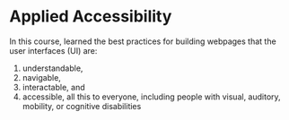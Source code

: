# Applied Accessibility

In this course, learned the best practices for building webpages that the user interfaces (UI) are:
1. understandable,
2. navigable,
3. interactable, and
4. accessible,
all this to everyone, including people with visual, auditory, mobility, or cognitive disabilities
